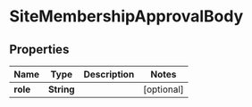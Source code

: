 
# SiteMembershipApprovalBody

## Properties
Name | Type | Description | Notes
------------ | ------------- | ------------- | -------------
**role** | **String** |  |  [optional]



